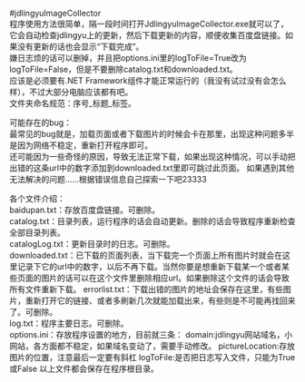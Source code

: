 #jdlingyuImageCollector  
程序使用方法很简单，隔一段时间打开JdlingyuImageCollector.exe就可以了，它会自动检查jdlingyu上的更新，然后下载更新的内容，顺便收集百度盘链接。如果没有更新的话也会显示“下载完成”。  
嫌日志烦的话可以删掉，并且把options.ini里的logToFile=True改为logToFile=False，但是不要删除catalog.txt和downloaded.txt。  
应该是必须要有.NET Framework组件才能正常运行的（我没有试过没有会怎么样），不过大部分电脑应该都有吧。  
文件夹命名规范：序号_标题_标签。  

可能存在的bug：  
最常见的bug就是，加载页面或者下载图片的时候会卡在那里，出现这种问题多半是因为网络不稳定，重新打开程序即可。  
还可能因为一些奇怪的原因，导致无法正常下载，如果出现这种情况，可以手动把出错的这条url中的数字添加到downloaded.txt里即可跳过此页面。
如果遇到其他无法解决的问题……根据错误信息自己探索一下吧23333 

各个文件介绍：  
baidupan.txt：存放百度盘链接。可删除。  
catalog.txt：目录列表，运行程序的话会自动更新。删除的话会导致程序重新检查全部目录列表。  
catalogLog.txt：更新目录时的日志。可删除。  
downloaded.txt：已下载的页面列表，当下载完一个页面上所有图片时就会在这里记录下它的url中的数字，以后不再下载。当然你要是想重新下载某一个或者某些页面的图片的话可以在这个文件里删除相应url。如果删除这个文件的话会导致所有文件重新下载。 
errorlist.txt：下载出错的图片的地址会保存在这里，有些图片，重新打开它的链接、或者多刷新几次就能加载出来，有些则是不可能再找回来了。可删除。  
log.txt：程序主要日志。可删除。  
options.ini：存放程序设置的地方，目前就三条：
	domain:jdlingyu网站域名，小网站，各方面都不稳定，如果域名变动了，需要手动修改。
	pictureLocation:存放图片的位置，注意最后一定要有斜杠
	logToFile:是否把日志写入文件，只能为True或False
以上文件都会保存在程序根目录。

